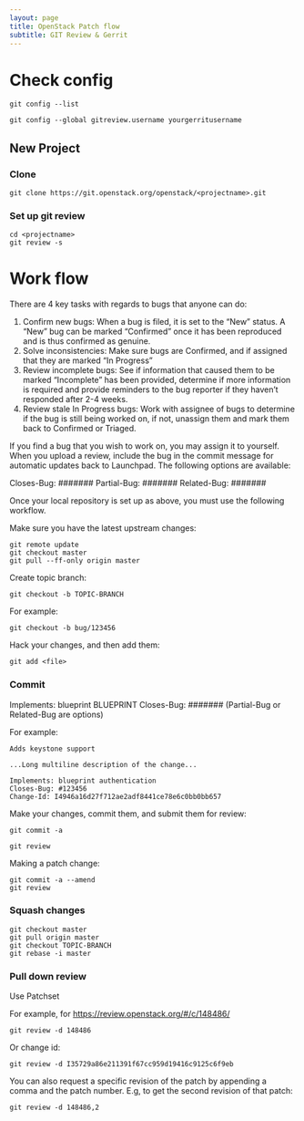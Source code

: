 ```yaml
---
layout: page
title: OpenStack Patch flow
subtitle: GIT Review & Gerrit
---
```


# Check config

~~~
git config --list
~~~

~~~
git config --global gitreview.username yourgerritusername
~~~

## New Project

### Clone

~~~
git clone https://git.openstack.org/openstack/<projectname>.git
~~~

### Set up git review
~~~
cd <projectname>
git review -s
~~~

# Work flow

There are 4 key tasks with regards to bugs that anyone can do:

1. Confirm new bugs: When a bug is filed, it is set to the “New” status. A “New” bug can be marked “Confirmed” once it has been reproduced and is thus confirmed as genuine.
2. Solve inconsistencies: Make sure bugs are Confirmed, and if assigned that they are marked “In Progress”
3. Review incomplete bugs: See if information that caused them to be marked “Incomplete” has been provided, determine if more information is required and provide reminders to the bug reporter if they haven’t responded after 2-4 weeks.
4. Review stale In Progress bugs: Work with assignee of bugs to determine if the bug is still being worked on, if not, unassign them and mark them back to Confirmed or Triaged.


If you find a bug that you wish to work on, you may assign it to yourself. When you upload a review, include the bug in the commit message for automatic updates back to Launchpad. The following options are available:

Closes-Bug: #######
Partial-Bug: #######
Related-Bug: #######


Once your local repository is set up as above, you must use the following workflow.

Make sure you have the latest upstream changes:

~~~
git remote update
git checkout master
git pull --ff-only origin master
~~~

Create topic branch:

~~~
git checkout -b TOPIC-BRANCH
~~~

For example:

~~~
git checkout -b bug/123456
~~~

Hack your changes, and then add them:

~~~
git add <file>
~~~

### Commit

Implements: blueprint BLUEPRINT
Closes-Bug: ####### (Partial-Bug or Related-Bug are options)

For example:

~~~
Adds keystone support

...Long multiline description of the change...

Implements: blueprint authentication
Closes-Bug: #123456
Change-Id: I4946a16d27f712ae2adf8441ce78e6c0bb0bb657
~~~

Make your changes, commit them, and submit them for review:

~~~
git commit -a
~~~

~~~
git review
~~~

Making a patch change:

~~~
git commit -a --amend
git review
~~~


### Squash changes

~~~
git checkout master
git pull origin master
git checkout TOPIC-BRANCH
git rebase -i master
~~~

### Pull down review

Use Patchset

For example, for https://review.openstack.org/#/c/148486/

~~~
git review -d 148486
~~~

Or change id:

~~~
git review -d I35729a86e211391f67cc959d19416c9125c6f9eb
~~~

You can also request a specific revision of the patch by appending a comma and the patch number. 
E.g, to get the second revision of that patch:

~~~
git review -d 148486,2
~~~
